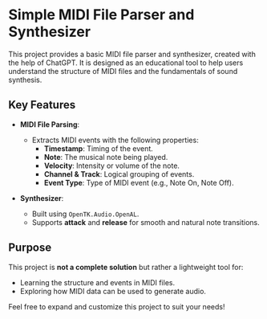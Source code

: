 # Simple MIDI File Parser and Synthesizer  

This project provides a basic MIDI file parser and synthesizer, created with the help of ChatGPT. It is designed as an educational tool to help users understand the structure of MIDI files and the fundamentals of sound synthesis.  

## Key Features  
- **MIDI File Parsing**:  
  - Extracts MIDI events with the following properties:  
    - **Timestamp**: Timing of the event.  
    - **Note**: The musical note being played.  
    - **Velocity**: Intensity or volume of the note.  
    - **Channel & Track**: Logical grouping of events.  
    - **Event Type**: Type of MIDI event (e.g., Note On, Note Off).  

- **Synthesizer**:  
  - Built using `OpenTK.Audio.OpenAL`.  
  - Supports **attack** and **release** for smooth and natural note transitions.  

## Purpose  
This project is **not a complete solution** but rather a lightweight tool for:  
- Learning the structure and events in MIDI files.  
- Exploring how MIDI data can be used to generate audio.  

Feel free to expand and customize this project to suit your needs!  

